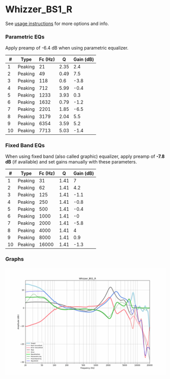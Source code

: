 # Whizzer_BS1_R
See [usage instructions](https://github.com/jaakkopasanen/AutoEq#usage) for more options and info.

### Parametric EQs
Apply preamp of -6.4 dB when using parametric equalizer.

|   # | Type    |   Fc (Hz) |    Q |   Gain (dB) |
|-----|---------|-----------|------|-------------|
|   1 | Peaking |        21 | 2.35 |         2.4 |
|   2 | Peaking |        49 | 0.49 |         7.5 |
|   3 | Peaking |       118 | 0.6  |        -3.8 |
|   4 | Peaking |       712 | 5.99 |        -0.4 |
|   5 | Peaking |      1233 | 3.93 |         0.3 |
|   6 | Peaking |      1632 | 0.79 |        -1.2 |
|   7 | Peaking |      2201 | 1.85 |        -6.5 |
|   8 | Peaking |      3179 | 2.04 |         5.5 |
|   9 | Peaking |      6354 | 3.59 |         5.2 |
|  10 | Peaking |      7713 | 5.03 |        -1.4 |

### Fixed Band EQs
When using fixed band (also called graphic) equalizer, apply preamp of **-7.8 dB** (if available) and set gains manually with these parameters.

|   # | Type    |   Fc (Hz) |    Q |   Gain (dB) |
|-----|---------|-----------|------|-------------|
|   1 | Peaking |        31 | 1.41 |         7   |
|   2 | Peaking |        62 | 1.41 |         4.2 |
|   3 | Peaking |       125 | 1.41 |        -1.1 |
|   4 | Peaking |       250 | 1.41 |        -0.8 |
|   5 | Peaking |       500 | 1.41 |        -0.4 |
|   6 | Peaking |      1000 | 1.41 |        -0   |
|   7 | Peaking |      2000 | 1.41 |        -5.8 |
|   8 | Peaking |      4000 | 1.41 |         4   |
|   9 | Peaking |      8000 | 1.41 |         0.9 |
|  10 | Peaking |     16000 | 1.41 |        -1.3 |

### Graphs
![](./Whizzer_BS1_R.png)
